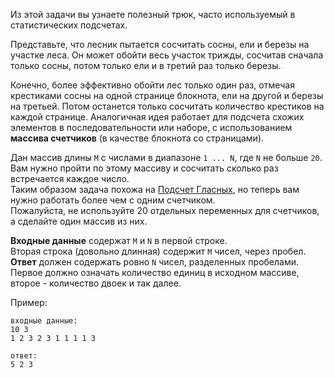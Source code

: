Из этой задачи вы узнаете полезный трюк, часто используемый в статистических подсчетах.

Представьте, что лесник пытается сосчитать сосны, ели и березы на участке леса. Он может обойти весь участок трижды,
сосчитав сначала только сосны, потом только ели и в третий раз только березы.

Конечно, более эффективно обойти лес только один раз, отмечая крестиками сосны на одной странице блокнота, ели
на другой и березы на третьей. Потом останется только сосчитать количество крестиков на каждой странице.
Аналогичная идея работает для подсчета схожих элементов в последовательности или наборе, с использованием
**массива счетчиков** (в качестве блокнота со страницами).

Дан массив длины `M` с числами в диапазоне `1 ... N`, где `N` не больше `20`.
Вам нужно пройти по этому массиву и сосчитать сколько раз встречается каждое число.  
Таким образом задача похожа на [Подсчет Гласных](./vowel-count), но теперь вам нужно работать более чем с одним счетчиком.  
Пожалуйста, не используйте 20 отдельных переменных для счетчиков, а сделайте один массив из них.

**Входные данные** содержат `M` и `N` в первой строке.  
Вторая строка (довольно длинная) содержит `M` чисел, через пробел.  
**Ответ** должен содержать ровно `N` чисел, разделенных пробелами. Первое должно означать количество единиц
в исходном массиве, второе - количество двоек и так далее.

Пример:

    входные данные:
    10 3
    1 2 3 2 3 1 1 1 1 3
    
    ответ:
    5 2 3
